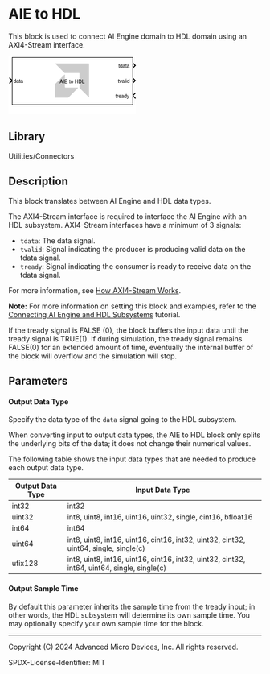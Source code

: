 # AIE to HDL

This block is used to connect AI Engine domain to HDL domain using an
AXI4-Stream interface.
  
![](./Images/block.png)  

## Library

Utilities/Connectors

## Description

This block translates between AI Engine and HDL data types.

The AXI4-Stream interface is required to interface the AI Engine with an HDL subsystem. AXI4-Stream interfaces have a minimum of 3 signals:

* `tdata`: The data signal.
* `tvalid`: Signal indicating the producer is producing valid data on the tdata signal.
* `tready`: Signal indicating the consumer is ready to receive data on the tdata signal.

For more information, see [How AXI4-Stream Works](https://docs.xilinx.com/r/en-US/ug1399-vitis-hls/How-AXI4-Stream-Works).

**Note:** For more information on setting this block and examples, refer to
the [Connecting AI Engine and HDL Subsystems](https://github.com/Xilinx/Vitis_Model_Composer/blob/HEAD/Tutorials/AIE-PL/AIE_HDL_tutorial) tutorial.

<div class="noteBox">
If the tready signal is FALSE (0), the block buffers the input data
until the tready signal is TRUE(1). If during simulation, the tready
signal remains FALSE(0) for an extended amount of time, eventually the
internal buffer of the block will overflow and the simulation will stop.
</div>

## Parameters

#### Output Data Type 

Specify the data type of the `data` signal going to the HDL subsystem.

When converting input to output data types, the AIE to HDL block only splits the underlying bits of the data; it does not change their numerical values.

The following table shows the input data types that are needed to produce each output data type.

| Output Data Type | Input Data Type                                                                                       |
|------------------|-------------------------------------------------------------------------------------------------------|
| int32            | int32                                                                                                 |
| uint32           | int8, uint8, int16, uint16, uint32, single, cint16, bfloat16                                          |
| int64            | int64                                                                                                 |
| uint64           | int8, uint8, int16, uint16, cint16, int32, uint32, cint32, uint64, single, single(c)                  |
| ufix128          | int8, uint8, int16, uint16, cint16, int32, uint32, cint32, int64, uint64, single, single(c)           |

#### Output Sample Time  

By default this parameter inherits the sample time from the tready input; in other words, the HDL subsystem will determine its own sample time. You may optionally specify your own sample time for the block.

--------------
Copyright (C) 2024 Advanced Micro Devices, Inc.
All rights reserved.

SPDX-License-Identifier: MIT
